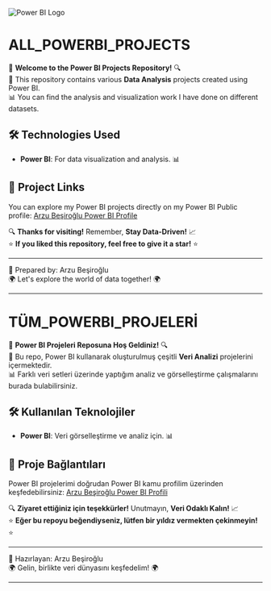 ![Power BI Logo](https://static.powerbi.com/p/powerbi_logo.svg)

# ALL_POWERBI_PROJECTS

📁 **Welcome to the Power BI Projects Repository!** 🔍  
🎯 This repository contains various **Data Analysis** projects created using Power BI.  
📊 You can find the analysis and visualization work I have done on different datasets.

## 🛠️ Technologies Used
- **Power BI**: For data visualization and analysis. 📊

## 🔗 Project Links
You can explore my Power BI projects directly on my Power BI Public profile: [Arzu Beşiroğlu Power BI Profile](https://-powerbi-profile-link)

🔍 **Thanks for visiting!** Remember, **Stay Data-Driven!** 📈  
⭐ **If you liked this repository, feel free to give it a star!** ⭐

---

👤 Prepared by: Arzu Beşiroğlu  
🌍 Let's explore the world of data together! 🌍

---

# TÜM_POWERBI_PROJELERİ

📁 **Power BI Projeleri Reposuna Hoş Geldiniz!** 🔍  
🎯 Bu repo, Power BI kullanarak oluşturulmuş çeşitli **Veri Analizi** projelerini içermektedir.  
📊 Farklı veri setleri üzerinde yaptığım analiz ve görselleştirme çalışmalarını burada bulabilirsiniz.

## 🛠️ Kullanılan Teknolojiler
- **Power BI**: Veri görselleştirme ve analiz için. 📊

## 🔗 Proje Bağlantıları
Power BI projelerimi doğrudan Power BI kamu profilim üzerinden keşfedebilirsiniz: [Arzu Beşiroğlu Power BI Profili](https://your-powerbi-profile-link)

🔍 **Ziyaret ettiğiniz için teşekkürler!** Unutmayın, **Veri Odaklı Kalın!** 📈  
⭐ **Eğer bu repoyu beğendiyseniz, lütfen bir yıldız vermekten çekinmeyin!** ⭐

---

👤 Hazırlayan: Arzu Beşiroğlu  
🌍 Gelin, birlikte veri dünyasını keşfedelim! 🌍

---
